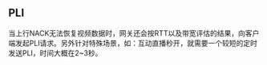 ## PLI

当上行NACK无法恢复视频数据时，网关还会按RTT以及带宽评估的结果，向客户端发起PLI请求。另外针对特殊场景，如：互动直播秒开，就需要一个较短的定时发送PLI，时间大概在2~3秒。

